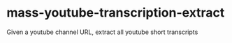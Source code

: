 # mass-youtube-transcription-extract
Given a youtube channel URL, extract all youtube short transcripts

